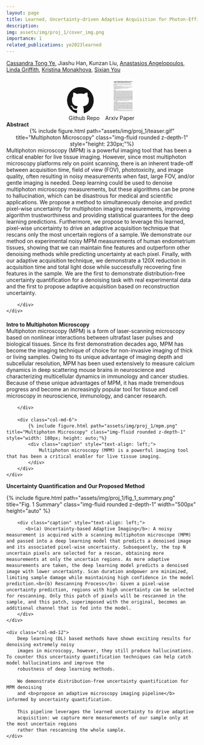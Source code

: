 ```yaml
---
layout: page
title: Learned, Uncertainty-driven Adaptive Acquisition for Photon-Efficient Multiphoton Microscopy
description: 
img: assets/img/proj_1/cover_img.png
importance: 1
related_publications: ye2023learned
---
```

[Cassandra Tong Ye](https://kristinamonakhova.com/), Jiashu Han, Kunzan Liu, [Anastasios Angelopoulos](https://people.eecs.berkeley.edu/~angelopoulos/), [Linda Griffith](https://lgglab.mit.edu/), [Kristina Monakhova](http://kristinamonakhova.com/), [Sixian You](https://sixianyou.mit.edu/)

<div style="text-align: center;">
  <div style="display: inline-block;">
    <a href="https://github.com/cassandra-t-ye/Learned_Uncertainty_Quantification">
      <img src="/assets/img/proj_1/github.png" alt="Github Repo" style="width: 70px; height: auto; margin-right: 20px;">
    </a>
    <div class="caption">Github Repo</div>
  </div>
  <div style="display: inline-block;">
    <a href="https://arxiv.org/abs/2310.16102">
      <img src="/assets/img/proj_1/paper_front_page.png" alt="Arxiv Paper" style="width: 70px; height: auto; margin-left: 20px;">
    </a>
    <div class="caption">Arxiv Paper</div>
  </div>
</div>


<!-- **Authors:** [Cassandra Tong Ye <sup>1</sup>](https://cassandra-t-ye.gtihub.io), Jiashu Han, Kunzan Liu, [Anastasios Angelopoulos](https://people.eecs.berkeley.edu/~angelopoulos/), [Linda Griffith](https://lgglab.mit.edu/), [Kristina Monakhova](http://kristinamonakhova.com/), [Sixian You](https://sixianyou.mit.edu/) 
-->
<div class="section">
    <b>Abstract</b>
    <div class="row">
        <div class="col-md-12" style="text-align: center;"> 
            {% include figure.html path="assets/img/proj_1/teaser.gif" title="Multiphoton Microscopy" class="img-fluid rounded z-depth-1" style="height: 230px;"%}
        </div>
        <div class="col-md-12"> <!-- This will make the text take up 6 columns (half the width) on medium-sized screens -->
            Multiphoton microscopy (MPM) is a powerful imaging tool that has been a critical enabler for live tissue imaging. However, since most multiphoton microscopy platforms rely on point scanning, there is an inherent trade-off between acquisition time, field of view (FOV), phototoxicity, and image quality, often resulting in noisy measurements when fast, large FOV, and/or gentle imaging is needed. Deep learning could be used to denoise multiphoton microscopy measurements, but these algorithms can be prone to hallucination, which can be disastrous for medical and scientific applications. We propose a method to simultaneously denoise and predict pixel-wise uncertainty for multiphoton imaging measurements, improving algorithm trustworthiness and providing statistical guarantees for the deep learning predictions. Furthermore, we propose to leverage this learned, pixel-wise uncertainty to drive an adaptive acquisition technique that rescans only the most uncertain regions of a sample. We demonstrate our method on experimental noisy MPM measurements of human endometrium tissues, showing that we can maintain fine features and outperform other denoising methods while predicting uncertainty at each pixel. Finally, with our adaptive acquisition technique, we demonstrate a 120X reduction in acquisition time and total light dose while successfully recovering fine features in the sample. We are the first to demonstrate distribution-free uncertainty quantification for a denoising task with real experimental data and the first to propose adaptive acquisition based on reconstruction uncertainty. 

        </div>
    </div>
</div>

<div class="section" style="margin-top: 20px;">
    <b>Intro to Multiphoton Microscopy</b>
    <div class="row">
        <div class="col-md-6">
            Multiphoton microscopy (MPM) is a form of laser-scanning microscopy based on nonlinear interactions between ultrafast laser pulses and biological tissues. Since its first demonstration decades ago, MPM has become the imaging technique of choice for non-invasive imaging of thick or living samples. Owing to its unique advantage of imaging depth and subcellular resolution, MPM has been used extensively to measure calcium dynamics in deep scattering mouse brains in neuroscience and characterizing multicellular dynamics in immunology and cancer studies. Because of these unique advantages of MPM, it has made tremendous progress and become an increasingly popular tool for tissue and cell microscopy in neuroscience, immunology, and cancer research.

        </div>

        <div class="col-md-6">
            {% include figure.html path="assets/img/proj_1/mpm.png" title="Multiphoton Microscopy" class="img-fluid rounded z-depth-1" style="width: 180px; height: auto;"%}
            <div class="caption" style="text-align: left;">
                Multiphoton microscopy (MPM) is a powerful imaging tool that has been a critical enabler for live tissue imaging.
            </div>
        </div>
    </div>
</div>

<b>Uncertainty Quantification and Our Proposed Method</b>
<div class="row">
    <div class="col-sm mt-3 mt-md-0">
        {% include figure.html path="assets/img/proj_1/fig_1_summary.png" title="Fig. 1 Summary" class="img-fluid rounded z-depth-1" width="500px" height="auto" %}

        <div class="caption" style="text-align: left;">
           <b>(a) Uncertainty-based Adaptive Imaging</b>: A noisy measurement is acquired with a scanning multiphoton microscope (MPM) and passed into a deep learning model that predicts a denoised image and its associated pixel-wise uncertainty. Subsequently, the top N uncertain pixels are selected for a rescan, obtaining more measurements at only the uncertain regions. As more adaptive measurements are taken, the deep learning model predicts a denoised image with lower uncertainty. Scan duration andpower are minimized, limiting sample damage while maintaining high confidence in the model prediction.<b>(b) Rescanning Process</b>: Given a pixel-wise uncertainty prediction, regions with high uncertainty can be selected for rescanning. Only this patch of pixels will be rescanned in the sample, and this patch, superimposed with the original, becomes an additional channel that is fed into the model.
        </div>
    </div>

    <div class="col-md-12">
        Deep learning (DL) based methods have shown exciting results for denoising extremely noisy
        images in microscopy, however, they still produce hallucinations. To counter this uncertainty quantification techniques can help catch model hallucinations and improve the
        robustness of deep learning methods.

        We demonstrate distribution-free uncertainty quantification for MPM denoising
        and <b>propose an adaptive microscopy imaging pipeline</b> informed by uncertainty quantification.   

        This pipeline leverages the learned uncertainty to drive adaptive
        acquisition: we capture more measurements of our sample only at the most uncertain regions
        rather than rescanning the whole sample.     
    </div>
</div>



